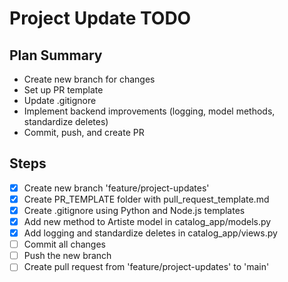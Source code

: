 # Project Update TODO

## Plan Summary
- Create new branch for changes
- Set up PR template
- Update .gitignore
- Implement backend improvements (logging, model methods, standardize deletes)
- Commit, push, and create PR

## Steps
- [x] Create new branch 'feature/project-updates'
- [x] Create PR_TEMPLATE folder with pull_request_template.md
- [x] Create .gitignore using Python and Node.js templates
- [x] Add new method to Artiste model in catalog_app/models.py
- [x] Add logging and standardize deletes in catalog_app/views.py
- [ ] Commit all changes
- [ ] Push the new branch
- [ ] Create pull request from 'feature/project-updates' to 'main'
